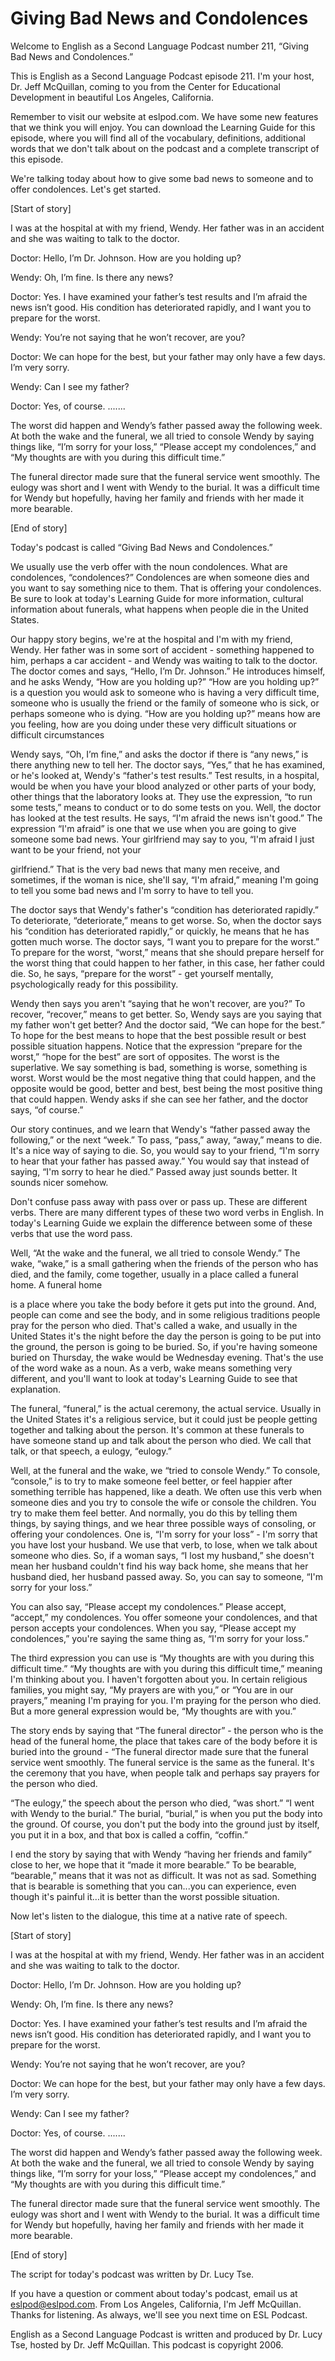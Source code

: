 # Giving Bad News and Condolences

Welcome to English as a Second Language Podcast number 211, “Giving Bad News and Condolences.” 

This is English as a Second Language Podcast episode 211.  I'm your host, Dr. Jeff McQuillan, coming to you from the Center for Educational Development in beautiful Los Angeles, California. 

Remember to visit our website at eslpod.com.  We have some new features that we think you will enjoy.  You can download the Learning Guide for this episode, where you will find all of the vocabulary, definitions, additional words that we don't talk about on the podcast and a complete transcript of this episode. 

We're talking today about how to give some bad news to someone and to offer condolences.  Let's get started. 

[Start of story] 

I was at the hospital at with my friend, Wendy.  Her father was in an accident and she was waiting to talk to the doctor.   

Doctor:  Hello, I’m Dr. Johnson.  How are you holding up? 

Wendy:  Oh, I’m fine.  Is there any news? 

Doctor:  Yes.  I have examined your father’s test results and I’m afraid the news isn’t good.  His condition has deteriorated rapidly, and I want you to prepare for the worst. 

Wendy:  You’re not saying that he won’t recover, are you? 

Doctor:  We can hope for the best, but your father may only have a few days.  I’m very sorry.     

Wendy:  Can I see my father?    

Doctor:  Yes, of course. .......  

 The worst did happen and Wendy’s father passed away the following week.  At both the wake and the funeral, we all tried to console Wendy by saying things like, “I’m sorry for your loss,” “Please accept my condolences,” and “My thoughts are with you during this difficult time.”   

The funeral director made sure that the funeral service went smoothly.  The eulogy was short and I went with Wendy to the burial.  It was a difficult time for Wendy but hopefully, having her family and friends with her made it more bearable.   

[End of story] 

Today's podcast is called “Giving Bad News and Condolences.”   

We usually use the verb offer with the noun condolences.  What are condolences, “condolences?”  Condolences are when someone dies and you want to say something nice to them.  That is offering your condolences.  Be sure to look at today's Learning Guide for more information, cultural information about funerals, what happens when people die in the United States. 

Our happy story begins, we're at the hospital and I'm with my friend, Wendy.  Her father was in some sort of accident - something happened to him, perhaps a car accident - and Wendy was waiting to talk to the doctor.  The doctor comes and says, “Hello, I’m Dr. Johnson.”  He introduces himself, and he asks Wendy, “How are you holding up?”  “How are you holding up?” is a question you would ask to someone who is having a very difficult time, someone who is usually the friend or the family of someone who is sick, or perhaps someone who is dying.  “How are you holding up?” means how are you feeling, how are you doing under these very difficult situations or difficult circumstances 

Wendy says, “Oh, I’m fine,” and asks the doctor if there is “any news,” is there anything new to tell her.  The doctor says, “Yes,” that he has examined, or he's looked at, Wendy's “father's test results.”  Test results, in a hospital, would be when you have your blood analyzed or other parts of your body, other things that the laboratory looks at.  They use the expression, “to run some tests,” means to conduct or to do some tests on you.  Well, the doctor has looked at the test results.  He says, “I'm afraid the news isn't good.”  The expression “I'm afraid” is one that we use when you are going to give someone some bad news.  Your girlfriend may say to you, “I'm afraid I just want to be your friend, not your  

 girlfriend.”  That is the very bad news that many men receive, and sometimes, if the woman is nice, she'll say, “I'm afraid,” meaning I'm going to tell you some bad news and I'm sorry to have to tell you. 

The doctor says that Wendy's father's “condition has deteriorated rapidly.”  To deteriorate, “deteriorate,” means to get worse.  So, when the doctor says his “condition has deteriorated rapidly,” or quickly, he means that he has gotten much worse.  The doctor says, “I want you to prepare for the worst.”  To prepare for the worst, “worst,” means that she should prepare herself for the worst thing that could happen to her father, in this case, her father could die.  So, he says, “prepare for the worst” - get yourself mentally, psychologically ready for this possibility. 

Wendy then says you aren't “saying that he won't recover, are you?”  To recover, “recover,” means to get better.  So, Wendy says are you saying that my father won't get better?  And the doctor said, “We can hope for the best.”  To hope for the best means to hope that the best possible result or best possible situation happens.  Notice that the expression “prepare for the worst,” “hope for the best” are sort of opposites.  The worst is the superlative.  We say something is bad, something is worse, something is worst.  Worst would be the most negative thing that could happen, and the opposite would be good, better and best, best being the most positive thing that could happen.  Wendy asks if she can see her father, and the doctor says, “of course.” 

Our story continues, and we learn that Wendy's “father passed away the following,” or the next “week.”  To pass, “pass,” away, “away,” means to die.  It's a nice way of saying to die.  So, you would say to your friend, “I'm sorry to hear that your father has passed away.”  You would say that instead of saying, “I'm sorry to hear he died.”  Passed away just sounds better.  It sounds nicer somehow.   

Don't confuse pass away with pass over or pass up.  These are different verbs. There are many different types of these two word verbs in English.  In today's Learning Guide we explain the difference between some of these verbs that use the word pass. 

Well, “At the wake and the funeral, we all tried to console Wendy.”  The wake, “wake,” is a small gathering when the friends of the person who has died, and the family, come together, usually in a place called a funeral home.  A funeral home  

 is a place where you take the body before it gets put into the ground.  And, people can come and see the body, and in some religious traditions people pray for the person who died.  That's called a wake, and usually in the United States it's the night before the day the person is going to be put into the ground, the person is going to be buried.  So, if you're having someone buried on Thursday, the wake would be Wednesday evening.  That's the use of the word wake as a noun.  As a verb, wake means something very different, and you'll want to look at today's Learning Guide to see that explanation. 

The funeral, “funeral,” is the actual ceremony, the actual service.  Usually in the United States it's a religious service, but it could just be people getting together and talking about the person.  It's common at these funerals to have someone stand up and talk about the person who died.  We call that talk, or that speech, a eulogy, “eulogy.” 

Well, at the funeral and the wake, we “tried to console Wendy.”  To console, “console,” is to try to make someone feel better, or feel happier after something terrible has happened, like a death.  We often use this verb when someone dies and you try to console the wife or console the children.  You try to make them feel better.  And normally, you do this by telling them things, by saying things, and we hear three possible ways of consoling, or offering your condolences. One is, “I'm sorry for your loss” - I'm sorry that you have lost your husband.  We use that verb, to lose, when we talk about someone who dies.  So, if a woman says, “I lost my husband,” she doesn't mean her husband couldn't find his way back home, she means that her husband died, her husband passed away.  So, you can say to someone, “I'm sorry for your loss.”   

You can also say, “Please accept my condolences.”  Please accept, “accept,” my condolences.  You offer someone your condolences, and that person accepts your condolences.  When you say, “Please accept my condolences,” you're saying the same thing as, “I'm sorry for your loss.” 

The third expression you can use is “My thoughts are with you during this difficult time.”  “My thoughts are with you during this difficult time,” meaning I'm thinking about you.  I haven't forgotten about you.  In certain religious families, you might say, “My prayers are with you,” or “You are in our prayers,” meaning I'm praying for you.  I'm praying for the person who died.  But a more general expression would be, “My thoughts are with you.” 

 The story ends by saying that “The funeral director” - the person who is the head of the funeral home, the place that takes care of the body before it is buried into the ground - “The funeral director made sure that the funeral service went smoothly.  The funeral service is the same as the funeral.  It's the ceremony that you have, when people talk and perhaps say prayers for the person who died. 

“The eulogy,” the speech about the person who died, “was short.”  “I went with Wendy to the burial.”  The burial, “burial,” is when you put the body into the ground.  Of course, you don't put the body into the ground just by itself, you put it in a box, and that box is called a coffin, “coffin.” 

I end the story by saying that with Wendy “having her friends and family” close to her, we hope that it “made it more bearable.”  To be bearable, “bearable,” means that it was not as difficult.  It was not as sad.  Something that is bearable is something that you can...you can experience, even though it's painful it...it is better than the worst possible situation. 

Now let's listen to the dialogue, this time at a native rate of speech. 

[Start of story] 

I was at the hospital at with my friend, Wendy.  Her father was in an accident and she was waiting to talk to the doctor.   

Doctor:  Hello, I’m Dr. Johnson.  How are you holding up? 

Wendy:  Oh, I’m fine.  Is there any news? 

Doctor:  Yes.  I have examined your father’s test results and I’m afraid the news isn’t good.  His condition has deteriorated rapidly, and I want you to prepare for the worst. 

Wendy:  You’re not saying that he won’t recover, are you? 

Doctor:  We can hope for the best, but your father may only have a few days.  I’m very sorry.     

Wendy:  Can I see my father?    

 Doctor:  Yes, of course. ....... 

The worst did happen and Wendy’s father passed away the following week.  At both the wake and the funeral, we all tried to console Wendy by saying things like, “I’m sorry for your loss,” “Please accept my condolences,” and “My thoughts are with you during this difficult time.”   

The funeral director made sure that the funeral service went smoothly.  The eulogy was short and I went with Wendy to the burial.  It was a difficult time for Wendy but hopefully, having her family and friends with her made it more bearable.   

[End of story] 

The script for today's podcast was written by Dr. Lucy Tse.   

If you have a question or comment about today's podcast, email us at eslpod@eslpod.com.  From Los Angeles, California, I'm Jeff McQuillan.  Thanks for listening.  As always, we'll see you next time on ESL Podcast. 

English as a Second Language Podcast is written and produced by Dr. Lucy Tse, hosted by Dr. Jeff McQuillan.  This podcast is copyright 2006.

